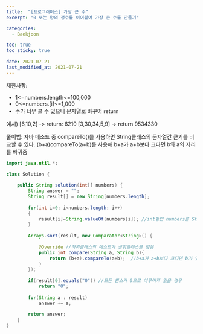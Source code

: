 ```yaml
---
title:  "[프로그래머스] 가장 큰 수"
excerpt: "0 또는 양의 정수를 이어붙여 가장 큰 수를 만들기"

categories:
  - Baekjoon

toc: true
toc_sticky: true
 
date: 2021-07-21
last_modified_at: 2021-07-21
---
```


제한사항:
- 1<=numbers.length<=100,000
- 0<=numbers.[i]<=1,000
- 수가 너무 클 수 있으니 문자열로 바꾸어 return

예시)
[6,10,2] -> return: 6210 
[3,30,34,5,9] -> return 9534330

풀이법:
자바 메소드 중 compareTo()를 사용하면 String클래스의 문자열간 큰기를 비교할 수 있다.
(b+a)compareTo(a+b)를 사용해 b+a가 a+b보다 크다면 b와 a의 자리를 바꿔줌

```java
import java.util.*;

class Solution {
    
    public String solution(int[] numbers) {
        String answer = "";
        String result[] = new String[numbers.length];
        
        for(int i=0; i<numbers.length; i++)
        {
            result[i]=String.valueOf(numbers[i]); //int형인 numbers를 String형으로 변환
        }
        
        Arrays.sort(result, new Comparator<String>() {
           
            @Override //하위클래스의 메소드가 상위클래스를 덮음
            public int compare(String a, String b){
                return (b+a).compareTo(a+b);  //b+a가 a+b보다 크다면 b가 앞으로
            }
        });
        
        if(result[0].equals("0")) //모든 원소가 0으로 이루어져 있을 경우
            return "0";
        
        for(String a : result)
            answer += a;
        
        return answer;
    }
}
```